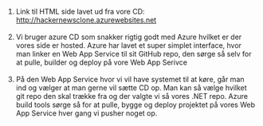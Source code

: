 1. Link til HTML side lavet ud fra vore CD: http://hackernewsclone.azurewebsites.net </br></br>
2. Vi bruger azure CD som snakker rigtig godt med Azure hvilket er der vores side er hosted. Azure har lavet et super simplet interface, hvor man linker en Web App Service til sit GitHub repo, den sørge så selv for at pulle, builder og deploy på vore Web App Serivce  </br></br>
3. På den Web App Service hvor vi vil have systemet til at køre, går man ind og vælger at man gerne vil sætte CD op. Man kan så vælge hvilket git repo den skal trække fra og der valgte vi så vores .NET repo. Azure build tools sørge så for at pulle, bygge og deploy projektet på vores Web App Service hver gang vi pusher noget op.
